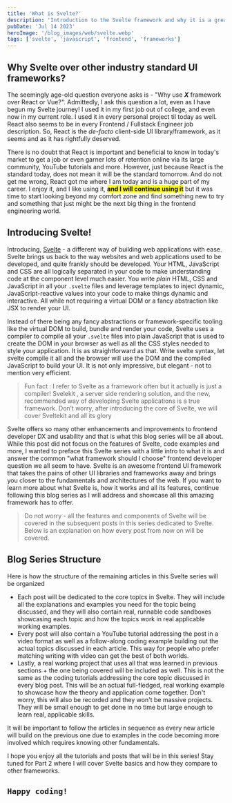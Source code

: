 ```yaml
---
title: 'What is Svelte?'
description: 'Introduction to the Svelte framework and why it is a great alternative to other industry standard UI frameworks'
pubDate: 'Jul 14 2023'
heroImage: '/blog_images/web/svelte.webp'
tags: ['svelte', 'javascript', 'frontend', 'frameworks']
---
```


## Why Svelte over other industry standard UI frameworks?

The seemingly age-old question everyone asks is - "Why use **_X_** framework over React or Vue?". Admittedly, I ask this question a lot, even as I have begun my Svelte journey! I used it in my first job out of college, and even now in my current role. I used it in every personal project til today as well. React also seems to be in every Frontend / Fullstack Engineer job description. So, React is the _de-facto_ client-side UI library/framework, as it seems and as it has rightfully deserved.

There is no doubt that React is important and beneficial to know in today's market to get a job or even garner lots of retention online via its large community, YouTube tutorials and more. However, just because React is the standard today, does not mean it will be the standard tomorrow. And do not get me wrong, React got me where I am today and is a huge part of my career. I enjoy it, and I like using it, **<mark>and I will continue using it</mark>** but it was time to start looking beyond my comfort zone and find something new to try and something that just might be the next big thing in the frontend engineering world.

## Introducing Svelte!

Introducing, [Svelte](http://svelte.dev) - a different way of building web applications with ease. Svelte brings us back to the way websites and web applications used to be developed, and quite frankly should be developed. Your HTML, JavaScript and CSS are all logically separated in your code to make understanding code at the component level much easier. You write _plain_ HTML, CSS and JavaScript in all your `.svelte` files and leverage templates to inject dynamic, JavaScript-reactive values into your code to make things dynamic and interactive. All while not requiring a virtual DOM or a fancy abstraction like JSX to render your UI.

Instead of there being any fancy abstractions or framework-specific tooling like the virtual DOM to build, bundle and render your code, Svelte uses a compiler to compile all your `.svelte` files into plain JavaScript that is used to create the DOM in your browser as well as all the CSS styles needed to style your application. It is as straightforward as that. Write svelte syntax, let svelte compile it all and the browser will use the DOM and the compiled JavaScript to build your UI. It is not only impressive, but elegant - not to mention very efficient.

> Fun fact : I refer to Svelte as a framework often but it actually is just a compiler! Svelekit , a server side rendering solution, and the new, recommended way of developing Svelte applications is a true framework. Don’t worry, after introducing the core of Svelte, we will cover Sveltekit and all its glory

Svelte offers so many other enhancements and improvements to frontend developer DX and usability and that is what this blog series will be all about. While this post did not focus on the features of Svelte, code examples and more, I wanted to preface this Svelte series with a little intro to what it is and answer the common "what framework should I choose" frontend developer question we all seem to have. Svelte is an awesome frontend UI framework that takes the pains of other UI libraries and frameworks away and brings you closer to the fundamentals and architectures of the web. If you want to learn more about what Svelte is, how it works and all its features, continue following this blog series as I will address and showcase all this amazing framework has to offer.

> Do not worry - all the features and components of Svelte will be covered in the subsequent posts in this series dedicated to Svelte. Below is an explanation on how every post from now on will be covered.

## Blog Series Structure

Here is how the structure of the remaining articles in this Svelte series will be organized

- Each post will be dedicated to the core topics in Svelte. They will include all the explanations and examples you need for the topic being discussed, and they will also contain real, runnable code sandboxes showcasing each topic and how the topics work in real applicable working examples.
- Every post will also contain a YouTube tutorial addressing the post in a video format as well as a follow-along coding example building out the actual topics discussed in each article. This way for people who prefer matching writing with video can get the best of both worlds.
- Lastly, a real working project that uses all that was learned in previous sections + the one being covered will be included as well. This is not the same as the coding tutorials addressing the core topic discussed in every blog post. This will be an actual full-fledged, real working example to showcase how the theory and application come together. Don't worry, this will also be recorded and they won't be massive projects. They will be small enough to get done in no time but large enough to learn real, applicable skills.

It will be important to follow the articles in sequence as every new article will build on the previous one due to examples in the code becoming more involved which requires knowing other fundamentals.

I hope you enjoy all the tutorials and posts that will be in this series! Stay tuned for Part 2 where I will cover Svelte basics and how they compare to other frameworks.

## `Happy coding!`
